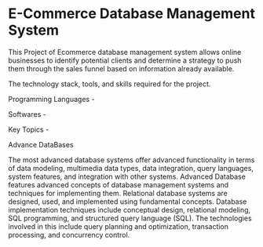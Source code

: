 # E-Commerce Database Management System
This Project of Ecommerce database management system allows online businesses to identify potential clients and determine a strategy to push them through the sales funnel based on information already available.

The technology stack, tools, and skills required for the project.

Programming Languages -

Softwares -

Key Topics - 

Advance DataBases

The most advanced database systems offer advanced functionality in terms of data modeling, multimedia data types, data integration, query languages, system features, and integration with other systems.
Advanced Database features advanced concepts of database management systems and techniques for implementing them. Relational database systems are designed, used, and implemented using fundamental concepts. Database implementation techniques include conceptual design, relational modeling, SQL programming, and structured query language (SQL).  The technologies involved in this include query planning and optimization, transaction processing, and concurrency control.

